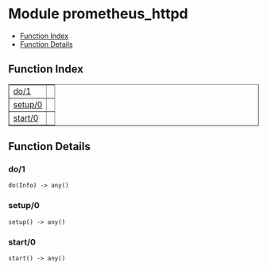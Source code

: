 

# Module prometheus_httpd #
* [Function Index](#index)
* [Function Details](#functions)

<a name="index"></a>

## Function Index ##


<table width="100%" border="1" cellspacing="0" cellpadding="2" summary="function index"><tr><td valign="top"><a href="#do-1">do/1</a></td><td></td></tr><tr><td valign="top"><a href="#setup-0">setup/0</a></td><td></td></tr><tr><td valign="top"><a href="#start-0">start/0</a></td><td></td></tr></table>


<a name="functions"></a>

## Function Details ##

<a name="do-1"></a>

### do/1 ###

`do(Info) -> any()`

<a name="setup-0"></a>

### setup/0 ###

`setup() -> any()`

<a name="start-0"></a>

### start/0 ###

`start() -> any()`

